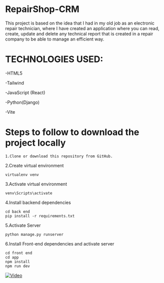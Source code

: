 # RepairShop-CRM
This project is based on the idea that I had in my old job as an electronic repair technician, 
where I have created an application where you can read, create, update and delete any technical report that is created in a repair company to be able to manage an efficient way.


# TECHNOLOGIES USED:

-HTML5

-Tailwind

-JavaScript (React)

-Python(Django)

-Vite

# Steps to follow to download the project locally

    1.Clone or download this repository from GitHub.

2.Create virtual environment

    virtualenv venv

3.Activate virtual environment

    venv\Scripts\activate

4.Install backend dependencies

    cd back end
    pip install -r requirements.txt

5.Activate Server

    python manage.py runserver


6.Install Front-end dependencies and activate server

    cd front end
    cd app
    npm install
    npm run dev


[![Video](https://i9.ytimg.com/vi/njqqvOGuyyk/mqdefault.jpg?sqp=CKCj864G-oaymwEmCMACELQB8quKqQMa8AEB-AH-CYAC0AWKAgwIABABGD0gVShyMA8=&rs=AOn4CLD-XLe6xMySAhWg3Tmr4CdFoerwCQ)](https://youtu.be/njqqvOGuyyk)

